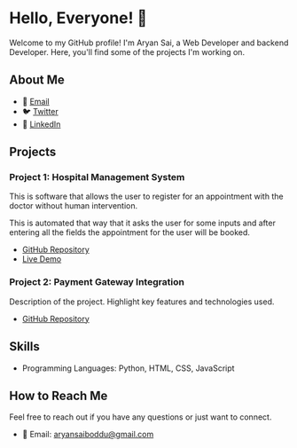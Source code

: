 
# Hello, Everyone! 👋

Welcome to my GitHub profile! I'm Aryan Sai, a Web Developer and backend Developer. Here, you'll find some of the projects I'm working on.

## About Me

- 📧 [Email](mailto:aryansaiboddu@gmail.com)
- 🐦 [Twitter](https://twitter.com/aryansaiboddu)
- 💼 [LinkedIn](https://www.linkedin.com/in/aryansaiboddu/)

## Projects

### Project 1: Hospital Management System

This is software that allows the user to register for an appointment with the doctor without human intervention.

This is automated that way that it asks the user for some inputs and after entering all the fields the appointment for the user will be booked.

- [GitHub Repository](https://github.com/Aryan22145/Hospital-Management-System)
- [Live Demo](https://www.youtube.com/watch?v=okV5jH0sa9Q)

### Project 2: Payment Gateway Integration

Description of the project. Highlight key features and technologies used.

- [GitHub Repository](https://github.com/Aryan22145/Payment-Integration-Gateway)



## Skills

- Programming Languages: Python, HTML, CSS, JavaScript


## How to Reach Me

Feel free to reach out if you have any questions or just want to connect.

- 📧 Email: aryansaiboddu@gmail.com

